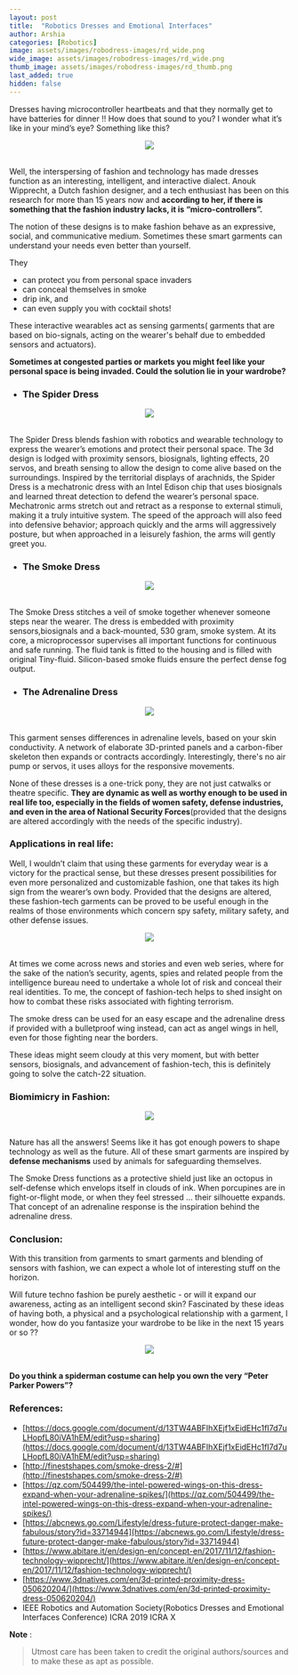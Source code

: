 ```yaml
---
layout: post
title:  "Robotics Dresses and Emotional Interfaces"
author: Arshia
categories: [Robotics]
image: assets/images/robodress-images/rd_wide.png
wide_image: assets/images/robodress-images/rd_wide.png
thumb_image: assets/images/robodress-images/rd_thumb.png
last_added: true
hidden: false
---
```

Dresses having microcontroller heartbeats and that they normally get to have batteries for dinner !! How does that sound to you? I wonder what it’s like in your mind’s eye? 
Something like this?

<div align="center">
	<img src="/assets/images/robodress-images/robodress.jpeg"/>
</div>
<br>

Well, the interspersing of fashion and technology has made dresses function as an interesting, intelligent, and interactive dialect. Anouk Wipprecht, a Dutch fashion designer, and a tech enthusiast has been on this research for more than 15 years now and **according to her, if there is something that the fashion industry lacks, it is “micro-controllers”.**

The notion of these designs is to make fashion behave as an expressive, social, and communicative medium. Sometimes these smart garments can understand your needs even better than yourself. 

They
- can protect you from personal space invaders
- can conceal themselves in smoke 
- drip ink, and 
- can even supply you with cocktail shots!

These interactive wearables act as sensing garments( garments that are based on bio-signals, acting on the wearer's behalf due to embedded sensors and actuators).

**Sometimes at congested parties or markets  you might feel like your personal space is being invaded. Could the solution lie in your wardrobe?**

* ### The Spider Dress

<div align="center">
	<img src="/assets/images/robodress-images/spiderdress.png"/>
</div>
<br>

The Spider Dress blends fashion with robotics and wearable technology to express the wearer’s emotions and protect their personal space. The 3d design is lodged with proximity sensors, biosignals, lighting effects, 20 servos, and breath sensing to allow the design to come alive based on the surroundings.
Inspired by the territorial displays of arachnids, the Spider Dress is a mechatronic dress with an Intel Edison chip that uses biosignals and learned threat detection to defend the wearer’s personal space. Mechatronic arms stretch out and retract as a response to external stimuli, making it a truly intuitive system. The speed of the approach will also feed into defensive behavior; approach quickly and the arms will aggressively posture, but when approached in a leisurely fashion, the arms will gently greet you.

* ### The Smoke Dress

<div align="center">
	<img src="/assets/images/robodress-images/smokedress.png"/>
</div>
<br>

The Smoke Dress stitches a veil of smoke together whenever someone steps near the wearer. The dress is embedded with proximity sensors,biosignals and a back-mounted, 530 gram, smoke system. At its core, a microprocessor supervises all important functions for continuous and safe running. The fluid tank is fitted to the housing and is filled with original Tiny-fluid. Silicon-based smoke fluids ensure the perfect dense fog output.

* ### The Adrenaline Dress

<div align="center">
	<img src="/assets/images/robodress-images/adress.jpg"/>
</div>
<br>

 This garment senses differences in adrenaline levels, based on your skin conductivity. A network of elaborate 3D-printed panels and a carbon-fiber skeleton then expands or contracts accordingly. Interestingly, there's no air pump or servos, it uses alloys for the responsive movements.

 
 None of these dresses is a one-trick pony, they are not just catwalks or theatre specific. **They are dynamic as well as worthy enough to be used in real life too, especially in the fields of women safety, defense industries, and even in the area of National Security Forces**(provided that the designs are altered accordingly with the needs of the specific industry).
 <br>
 
### Applications in real life:

Well, I wouldn’t claim that using these garments for everyday wear is a victory for the practical sense, but these dresses present possibilities for even more personalized and customizable fashion, one that takes its high sign from the wearer’s own body. Provided that the designs are altered, these fashion-tech garments can be proved to be useful enough in the realms of those environments which concern spy safety, military safety, and other defense issues.

<div align="center">
	<img src="/assets/images/robodress-images/spy.jpg"/>
</div>
<br>

At times we come across news and stories and even web series, where for the sake of the nation’s security, agents, spies and related people from the intelligence bureau need to undertake a whole lot of risk and conceal their real identities. To me, the concept of fashion-tech helps to shed insight on how to combat these risks associated with fighting terrorism.

The smoke dress can be used for an easy escape and the adrenaline dress if provided with a bulletproof wing instead, can act as angel wings in hell, even for those fighting near the borders.

These ideas might seem cloudy at this very moment, but with better sensors, biosignals, and advancement of fashion-tech, this is definitely going to solve the catch-22 situation.

### Biomimicry in Fashion:

<div align="center">
	<img src="/assets/images/robodress-images/biomimicry.png"/>
</div>
<br>

Nature has all the answers! Seems like it has got enough powers to shape technology as well as the future. All of these smart garments are inspired by **defense mechanisms** used by animals for safeguarding themselves.

The Smoke Dress functions as a protective shield just like an octopus in self-defense which envelops itself in clouds of ink. When porcupines are in fight-or-flight mode, or when they feel stressed ... their silhouette expands. That concept of an adrenaline response is the inspiration behind the adrenaline dress.

### Conclusion:

With this transition from garments to smart garments and blending of sensors with fashion, we can expect a whole lot of interesting stuff on the horizon. 

Will future techno fashion be purely aesthetic - or will it expand our awareness, acting as an intelligent second skin? Fascinated by these ideas of having both, a physical and a psychological relationship with a garment, I wonder, how do you fantasize your wardrobe to be like in the next 15 years or so ??    

<div align="center">
	<img src="/assets/images/robodress-images/spiderman.jpg"/>
</div>
<br>

**Do you think a spiderman costume can help you own the very “Peter Parker Powers”?**

### References:
- [https://docs.google.com/document/d/13TW4ABFIhXEjf1xEidEHc1fI7d7uLHopfL80iVA1hEM/edit?usp=sharing](https://docs.google.com/document/d/13TW4ABFIhXEjf1xEidEHc1fI7d7uLHopfL80iVA1hEM/edit?usp=sharing)
- [http://finestshapes.com/smoke-dress-2/#](http://finestshapes.com/smoke-dress-2/#)
- [https://qz.com/504499/the-intel-powered-wings-on-this-dress-expand-when-your-adrenaline-spikes/](https://qz.com/504499/the-intel-powered-wings-on-this-dress-expand-when-your-adrenaline-spikes/)
- [https://abcnews.go.com/Lifestyle/dress-future-protect-danger-make-fabulous/story?id=33714944](https://abcnews.go.com/Lifestyle/dress-future-protect-danger-make-fabulous/story?id=33714944)
- [https://www.abitare.it/en/design-en/concept-en/2017/11/12/fashion-technology-wipprecht/](https://www.abitare.it/en/design-en/concept-en/2017/11/12/fashion-technology-wipprecht/)
- [https://www.3dnatives.com/en/3d-printed-proximity-dress-050620204/](https://www.3dnatives.com/en/3d-printed-proximity-dress-050620204/)
- IEEE Robotics and Automation Society(Robotics Dresses and Emotional Interfaces Conference) ICRA 2019 ICRA X 

**Note** :
> Utmost care has been taken to credit the original authors/sources and to make these as apt as possible.









